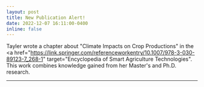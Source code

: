 ```yaml
---
layout: post
title: New Publication Alert!
date: 2022-12-07 16:11:00-0400
inline: false
---
```


Tayler wrote a chapter about "Climate Impacts on Crop Productions" in the <a href="https://link.springer.com/referenceworkentry/10.1007/978-3-030-89123-7_268-1" target="Encyclopedia of Smart Agriculture Technologies"</a>. This work combines knowledge gained from her Master's and Ph.D. research.

***
